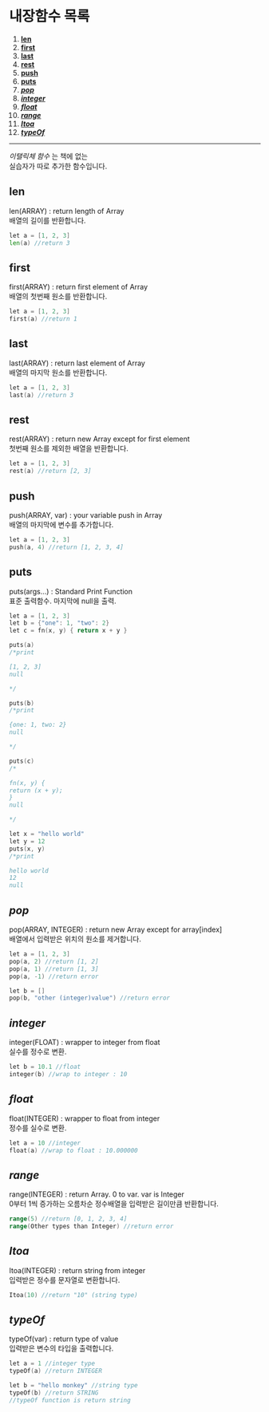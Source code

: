 # 내장함수 목록

1. __[len](#len "len 함수")__
2. __[first](#first "first 함수")__
3. __[last](#last "last 함수")__
4. __[rest](#rest "rest 함수")__
5. __[push](#push "push 함수")__
6. __[puts](#puts "puts 함수")__
7. ___[pop](#pop "pop 함수")___
8. ___[integer](#integer "integer 함수")___
9. ___[float](#float "float 함수")___
10. ___[range](#range "range 함수")___
11. ___[Itoa](#Itoa "Itoa 함수")___
12. ___[typeOf](#typeOf "typeOf 함수")___

---
_이탤릭체 함수_ 는 책에 없는</br>
실습자가 따로 추가한 함수입니다.</br>

## len
len(ARRAY) : return length of Array</br>
배열의 길이를 반환합니다.
```Go
let a = [1, 2, 3]
len(a) //return 3
```

## first
first(ARRAY) : return first element of Array</br>
배열의 첫번째 원소를 반환합니다.
```Go
let a = [1, 2, 3]
first(a) //return 1
```

## last
last(ARRAY) : return last element of Array</br>
배열의 마지막 원소를 반환합니다.
```Go
let a = [1, 2, 3]
last(a) //return 3
```

## rest
rest(ARRAY) : return new Array except for first element</br>
첫번째 원소를 제외한 배열을 반환합니다.
```Go
let a = [1, 2, 3]
rest(a) //return [2, 3]
```

## push
push(ARRAY, var) : your variable push in Array</br>
배열의 마지막에 변수를 추가합니다.
```Go
let a = [1, 2, 3]
push(a, 4) //return [1, 2, 3, 4]
```

## puts
puts(args...) : Standard Print Function</br>
표준 출력함수. 마지막에 null을 출력.
```Go
let a = [1, 2, 3]
let b = {"one": 1, "two": 2}
let c = fn(x, y) { return x + y }

puts(a) 
/*print

[1, 2, 3]
null

*/

puts(b)
/*print

{one: 1, two: 2}
null

*/

puts(c)
/*

fn(x, y) {
return (x + y);
}
null

*/

let x = "hello world"
let y = 12
puts(x, y)
/*print

hello world
12
null
```

## _pop_
pop(ARRAY, INTEGER) : return new Array except for array[index]</br>
배열에서 입력받은 위치의 원소를 제거합니다.
```Go
let a = [1, 2, 3]
pop(a, 2) //return [1, 2]
pop(a, 1) //return [1, 3]
pop(a, -1) //return error

let b = []
pop(b, "other (integer)value") //return error
```

## _integer_
integer(FLOAT) : wrapper to integer from float</br>
실수를 정수로 변환.
```Go
let b = 10.1 //float
integer(b) //wrap to integer : 10
```

## _float_
float(INTEGER) : wrapper to float from integer</br>
정수를 실수로 변환.
```Go
let a = 10 //integer
float(a) //wrap to float : 10.000000
```

## _range_
range(INTEGER) : return Array. 0 to var. var is Integer</br>
0부터 1씩 증가하는 오름차순 정수배열을 입력받은 길이만큼 반환합니다.
```Go
range(5) //return [0, 1, 2, 3, 4]
range(Other types than Integer) //return error
```

## _Itoa_
Itoa(INTEGER) : return string from integer</br>
입력받은 정수를 문자열로 변환합니다.
```Go
Itoa(10) //return "10" (string type)
```

## _typeOf_
typeOf(var) : return type of value</br>
입력받은 변수의 타입을 출력합니다.
```Go
let a = 1 //integer type
typeOf(a) //return INTEGER

let b = "hello monkey" //string type
typeOf(b) //return STRING
//typeOf function is return string
```
